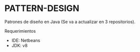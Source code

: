 # PATTERN-DESIGN
Patrones de diseño en Java (Se va a actualizar en 3 repositorios).

Requerimientos

- IDE: Netbeans
- JDK: v8

